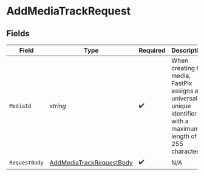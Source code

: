 # AddMediaTrackRequest


## Fields

| Field                                                                                                             | Type                                                                                                              | Required                                                                                                          | Description                                                                                                       | Example                                                                                                           |
| ----------------------------------------------------------------------------------------------------------------- | ----------------------------------------------------------------------------------------------------------------- | ----------------------------------------------------------------------------------------------------------------- | ----------------------------------------------------------------------------------------------------------------- | ----------------------------------------------------------------------------------------------------------------- |
| `MediaId`                                                                                                         | *string*                                                                                                          | :heavy_check_mark:                                                                                                | When creating the media, FastPix assigns a universally unique identifier with a maximum length of 255 characters. | 4fa85f64-5717-4562-b3fc-2c963f66afa6                                                                              |
| `RequestBody`                                                                                                     | [AddMediaTrackRequestBody](../../Models/Requests/AddMediaTrackRequestBody.md)                                     | :heavy_check_mark:                                                                                                | N/A                                                                                                               |                                                                                                                   |